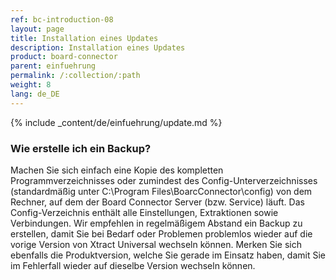 ```yaml
---
ref: bc-introduction-08
layout: page
title: Installation eines Updates
description: Installation eines Updates
product: board-connector
parent: einfuehrung
permalink: /:collection/:path
weight: 8
lang: de_DE
---
```


{% include _content/de/einfuehrung/update.md %}

### Wie erstelle ich ein Backup?
Machen Sie sich einfach eine Kopie des kompletten Programmverzeichnisses oder zumindest des Config-Unterverzeichnisses (standardmäßig unter C:\Program Files\BoarcConnector\config) von dem Rechner, auf dem der Board Connector Server (bzw. Service) läuft. Das Config-Verzeichnis enthält alle Einstellungen, Extraktionen sowie Verbindungen.
Wir empfehlen in regelmäßigem Abstand ein Backup zu erstellen, damit Sie bei Bedarf oder Problemen problemlos wieder auf die vorige Version von Xtract Universal wechseln können.
Merken Sie sich ebenfalls die Produktversion, welche Sie gerade im Einsatz haben, damit Sie im Fehlerfall wieder auf dieselbe Version wechseln können.